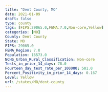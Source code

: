 ```yaml
---
title: "Dent County, MO"
date: 2021-01-09
draft: false
type: county
tags: [FIPS:29065.0,FEMA:7.0,Non-core,Yellow]
categories: [MO]
County: Dent County
State: MO
FIPS: 29065.0
FEMA_Region: 7.0
Population: 15573.0
NCHS_Urban_Rural_Classification: Non-core
Tests_in_prior_14_days: 78.0
Fourteen_day_test_rate_per_100000: 501.0
Percent_Positivity_in_prior_14_days: 0.167
Level: Yellow
url: /states/MO/dent-county
---
```



